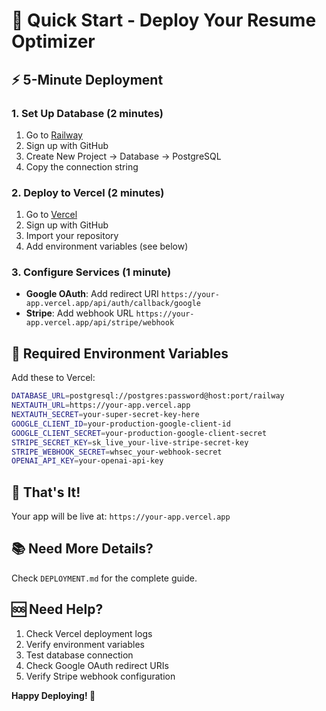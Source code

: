 # 🚀 Quick Start - Deploy Your Resume Optimizer

## ⚡ 5-Minute Deployment

### 1. Set Up Database (2 minutes)
1. Go to [Railway](https://railway.app)
2. Sign up with GitHub
3. Create New Project → Database → PostgreSQL
4. Copy the connection string

### 2. Deploy to Vercel (2 minutes)
1. Go to [Vercel](https://vercel.com)
2. Sign up with GitHub
3. Import your repository
4. Add environment variables (see below)

### 3. Configure Services (1 minute)
- **Google OAuth**: Add redirect URI `https://your-app.vercel.app/api/auth/callback/google`
- **Stripe**: Add webhook URL `https://your-app.vercel.app/api/stripe/webhook`

## 🔑 Required Environment Variables

Add these to Vercel:

```bash
DATABASE_URL=postgresql://postgres:password@host:port/railway
NEXTAUTH_URL=https://your-app.vercel.app
NEXTAUTH_SECRET=your-super-secret-key-here
GOOGLE_CLIENT_ID=your-production-google-client-id
GOOGLE_CLIENT_SECRET=your-production-google-client-secret
STRIPE_SECRET_KEY=sk_live_your-live-stripe-secret-key
STRIPE_WEBHOOK_SECRET=whsec_your-webhook-secret
OPENAI_API_KEY=your-openai-api-key
```

## 🎯 That's It!

Your app will be live at: `https://your-app.vercel.app`

## 📚 Need More Details?

Check `DEPLOYMENT.md` for the complete guide.

## 🆘 Need Help?

1. Check Vercel deployment logs
2. Verify environment variables
3. Test database connection
4. Check Google OAuth redirect URIs
5. Verify Stripe webhook configuration

**Happy Deploying! 🚀**

